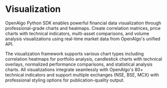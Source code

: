 # Visualization

OpenAlgo Python SDK enables powerful financial data visualization through professional-grade charts and heatmaps. Create correlation matrices, price charts with technical indicators, multi-asset comparisons, and volume analysis visualizations using real-time market data from OpenAlgo's unified API.

The visualization framework supports various chart types including correlation heatmaps for portfolio analysis, candlestick charts with technical overlays, normalized performance comparisons, and statistical analysis charts. All visualizations integrate seamlessly with OpenAlgo's 80+ technical indicators and support multiple exchanges (NSE, BSE, MCX) with professional styling options for publication-quality output.
